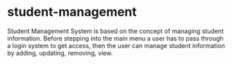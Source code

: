 # student-management
Student Management System is based on the concept of managing student information. Before stepping into the main menu a user has to pass through a login system to get access, then the user can manage student information by adding, updating, removing, view.
